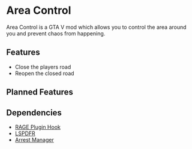 # Area Control
Area Control is a GTA V mod which allows you to control the area around you and prevent chaos from happening.

## Features
- Close the players road
- Reopen the closed road


## Planned Features


## Dependencies
- [RAGE Plugin Hook](http://ragepluginhook.net/)
- [LSPDFR](https://www.lcpdfr.com/files/file/7792-lspd-first-response/)
- [Arrest Manager](https://www.lcpdfr.com/files/file/8107-arrest-manager-grab-peds-more-jail-points-prisoner-transport-more/)
